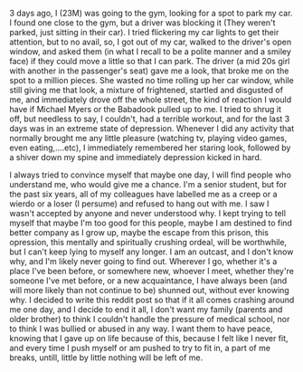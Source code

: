 3 days ago, I (23M) was going to the gym, looking for a spot to park my car. I found one close to the gym, but a driver was blocking it (They weren't parked, just sitting in their car). I tried flickering my car lights to get their attention, but to no avail, so, I got out of my car, walked to the driver's open window, and asked them (in what I recall to be a polite manner and a smiley face) if they could move a little so that I can park. The driver (a mid 20s girl with another in the passenger's seat) gave me a look, that broke me on the spot to a million pieces. She wasted no time rolling up her car window, while still giving me that look, a mixture of frightened, startled and disgusted of me, and immediately drove off the whole street, the kind of reaction I would have if Michael Myers or the Babadook pulled up to me.
I tried to shrug it off, but needless to say, I couldn't, had a terrible workout, and for the last 3 days was in an extreme state of depression. Whenever I did any activity that normally brought me any little pleasure (watching tv, playing video games, even eating,....etc), I immediately remembered her staring look, followed by a shiver down my spine and immediately depression kicked in hard.

I always tried to convince myself that maybe one day, I will find people who understand me, who would give me a chance. I'm a senior student, but for the past six years, all of my colleagues have labelled me as a creep or a wierdo or a loser (I persume) and refused to hang out with me. I saw I wasn't accepted by anyone and never understood why. I kept trying to tell myself that maybe I'm too good for this people, maybe I am destined to find better company as I grow up, maybe the escape from this prison, this opression, this mentally and spiritually crushing ordeal, will be worthwhile, but I can't keep lying to myself any longer. I am an outcast, and I don't know why, and I'm likely never going to find out. Wherever I go, whether it's a place I've been before, or somewhere new, whoever I meet, whether they're someone I've met before, or a new acquaintance, I have always been (and will more likely than not continue to be) shunned out, without ever knowing why. I decided to write this reddit post so that if it all comes crashing around me one day, and I decide to end it all, I don't want my family (parents and older brother) to think I couldn't handle the pressure of medical school, nor to think I was bullied or abused in any way. I want them to have peace, knowing that I gave up on life because of this, because I felt like I never fit, and every time I push myself or am pushed to try to fit in, a part of me breaks, untill, little by little nothing will be left of me.